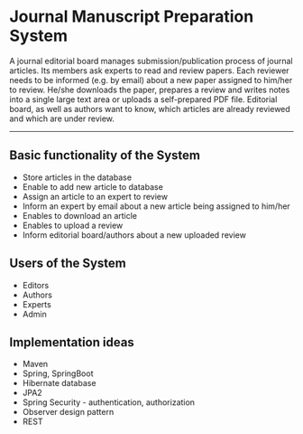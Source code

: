 # Journal Manuscript Preparation System  

A journal editorial board manages submission/publication process of journal articles.
Its members ask experts to read and review papers.
Each reviewer needs to be informed (e.g. by email) about a new paper assigned to him/her to review.
He/she downloads the paper, prepares a review and writes notes into a single large text area or uploads a self-prepared PDF file.
Editorial board, as well as authors want to know, which articles are already reviewed and which are under review.

  ___

## Basic functionality of the System

  * Store articles in the database
  * Enable to add new article to database
  * Assign an article to an expert to review
  * Inform an expert by email about a new article being assigned to him/her
  * Enables to download an article
  * Enables to upload a review
  * Inform editorial board/authors about a new uploaded review

## Users of the System
* Editors
* Authors
* Experts
* Admin

## Implementation ideas
  * Maven
  * Spring, SpringBoot
  * Hibernate database
  * JPA2
  * Spring Security - authentication, authorization
  * Observer design pattern
  * REST

